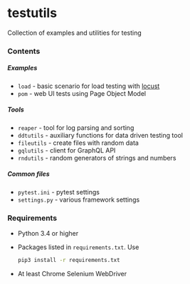 # testutils

Collection of examples and utilities for testing

### Contents

##### Examples

- ```load``` - basic scenario for load testing with [locust](https://locust.io/)
- ```pom``` - web UI tests using Page Object Model

##### Tools

- ```reaper``` - tool for log parsing and sorting
- ```ddtutils``` - auxiliary functions for data driven testing tool
- ```fileutils``` - create files with random data
- ```gqlutils``` - client for GraphQL API
- ```rndutils``` - random generators of strings and numbers

##### Common files

- ```pytest.ini``` - pytest settings
- ```settings.py``` - various framework settings

### Requirements

- Python 3.4 or higher
- Packages listed in ```requirements.txt```. Use

    ```bash
    pip3 install -r requirements.txt
    ```
    
- At least Chrome Selenium WebDriver
